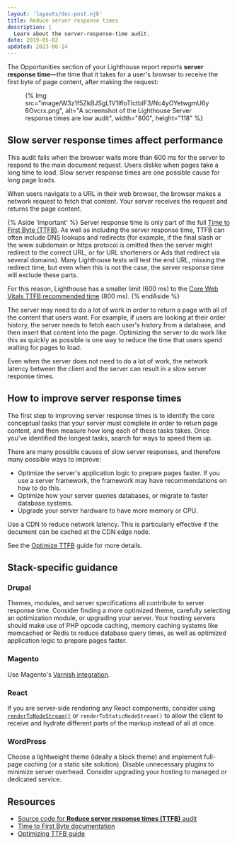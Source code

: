 ```yaml
---
layout: 'layouts/doc-post.njk'
title: Reduce server response times
description: |
  Learn about the server-response-time audit.
date: 2019-05-02
updated: 2023-06-14
---
```


The Opportunities section of your Lighthouse report reports **server response time**—the time that it takes for a user's browser to receive the first byte of page content, after making the request:

<figure>
  {% Img src="image/W3z1f5ZkBJSgL1V1IfloTIctbIF3/Nc4yOYetwgmU6y6Ovcrx.png", alt="A screenshot of the Lighthouse Server response times are low audit", width="800", height="118" %}
</figure>

## Slow server response times affect performance

This audit fails when the browser waits more than 600&nbsp;ms for the server to respond to the main document request. Users dislike when pages take a long time to load. Slow server response times are one possible cause for long page loads.

When users navigate to a URL in their web browser, the browser makes a network request to fetch that content. Your server receives the request and returns the page content.

{% Aside 'important' %}
Server response time is only part of the full [Time to First Byte (TTFB)](https://web.dev/articles/ttfb). As well as including the server response time, TTFB can often include DNS lookups and redirects (for example, if the final slash or the www subdomain or https protocol is omitted then the server might redirect to the correct URL, or for URL shorteners or Ads that redirect via several domains). Many Lighthouse tests will test the end URL, missing the redirect time, but even when this is not the case, the server response time will exclude these parts.

For this reason, Lighthouse has a smaller limit (600&nbsp;ms) to the [Core Web Vitals TTFB recommended time](https://web.dev/articles/ttfb#what_is_a_good_ttfb_score) (800&nbsp;ms).
{% endAside %}

The server may need to do a lot of work in order to return a page with all of the content that users want. For example, if users are looking at their order history, the server needs to fetch each user's history from a database, and then insert that content into the page. Optimizing the server to do work like this as quickly as possible is one way to reduce the time that users spend waiting for pages to load.

Even when the server does not need to do a lot of work, the network latency between the client and the server can result in a slow server response times.

## How to improve server response times

The first step to improving server response times is to identify the core conceptual tasks that your server must complete in order to return page content, and then measure how long each of these tasks takes. Once you've identified the longest tasks, search for ways to speed them up.

There are many possible causes of slow server responses, and therefore many possible ways to improve:

- Optimize the server's application logic to prepare pages faster. If you use a server framework, the framework may have recommendations on how to do this.
- Optimize how your server queries databases, or migrate to faster database systems.
- Upgrade your server hardware to have more memory or CPU.

Use a CDN to reduce network latency. This is particularly effective if the document can be cached at the CDN edge node.

See the [Optimize TTFB](https://web.dev/articles/optimize-ttfb) guide for more details.

## Stack-specific guidance

### Drupal

Themes, modules, and server specifications all contribute to server response time. Consider finding a more optimized theme, carefully selecting an optimization module, or upgrading your server. Your hosting servers should make use of PHP opcode caching, memory caching systems like memcached or Redis to reduce database query times, as well as optimized application logic to prepare pages faster.

### Magento

Use Magento's [Varnish integration](https://devdocs.magento.com/guides/v2.3/config-guide/varnish/config-varnish.html).

### React

If you are server-side rendering any React components, consider using [`renderToNodeStream()`](https://reactjs.org/docs/react-dom-server.html#rendertonodestream) or `renderToStaticNodeStream()` to allow the client to receive and hydrate different parts of the markup instead of all at once.

### WordPress

Choose a lightweight theme (ideally a block theme) and implement  full-page caching (or a static site solution). Disable unnecessary plugins to minimize server overhead.  Consider upgrading your hosting to managed or dedicated service. 

## Resources

- [Source code for **Reduce server response times (TTFB)** audit](https://github.com/GoogleChrome/lighthouse/blob/main/core/audits/server-response-time.js)
- [Time to First Byte documentation](https://web.dev/articles/ttfb)
- [Optimizing TTFB guide](https://web.dev/articles/optimize-ttfb)
